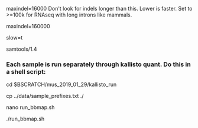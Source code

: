 maxindel=16000          Don't look for indels longer than this. Lower is faster.
                        Set to >=100k for RNAseq with long introns like mammals.
                        
maxindel=160000

slow=t

samtools/1.4




### Each sample is run separately through kallisto quant.  Do this in a shell script:

cd $BSCRATCH/mus_2019_01_29/kallisto_run

cp ../data/sample_prefixes.txt ./

nano run_bbmap.sh


./run_bbmap.sh
